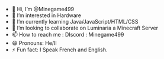- 👋 Hi, I’m @Minegame499
- 👀 I’m interested in Hardware
- 🌱 I’m currently learning Java/JavaScript/HTML/CSS
- 💞️ I’m looking to collaborate on Luminaria a Minecraft Server
- 📫 How to reach me : DIscord : Minegame499
- 😄 Pronouns: He/Il
- ⚡ Fun fact: I Speak French and English.

<!---
Minegame49/Minegame49 is a ✨ special ✨ repository because its `README.md` (this file) appears on your GitHub profile.
You can click the Preview link to take a look at your changes.
--->
